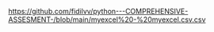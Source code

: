 https://github.com/fidilvv/python---COMPREHENSIVE-ASSESMENT-/blob/main/myexcel%20-%20myexcel.csv.csv
